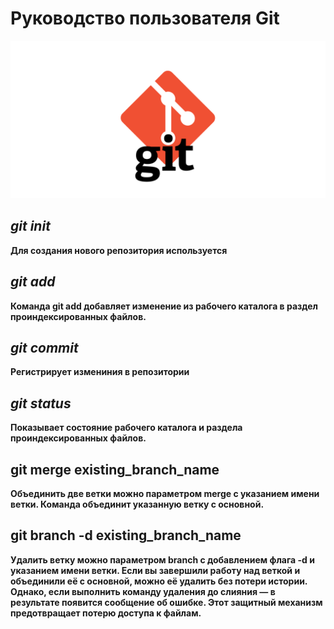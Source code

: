 # Руководство пользователя Git

![Git](git.png "Логотип Git")

## *git init*

**Для создания нового репозитория используется**

## *git add*
**Команда git add добавляет изменение из рабочего каталога в раздел проиндексированных файлов.**

## *git commit*

**Регистрирует измениния в репозитории**

## *git status*

**Показывает состояние рабочего каталога и раздела проиндексированных файлов.**

## git merge existing_branch_name
**Объединить две ветки можно параметром merge с указанием имени ветки. Команда объединит указанную ветку с основной.**


## git branch -d existing_branch_name

**Удалить ветку можно параметром branch с добавлением флага -d и указанием имени ветки. Если вы завершили работу над веткой и объединили её с основной, можно её удалить без потери истории. Однако, если выполнить команду удаления до слияния — в результате появится сообщение об ошибке. Этот защитный механизм предотвращает потерю доступа к файлам.**

